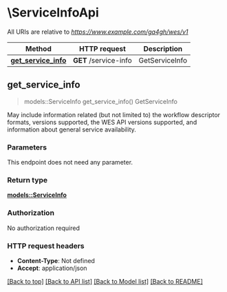 # \ServiceInfoApi

All URIs are relative to *https://www.example.com/ga4gh/wes/v1*

Method | HTTP request | Description
------------- | ------------- | -------------
[**get_service_info**](ServiceInfoApi.md#get_service_info) | **GET** /service-info | GetServiceInfo



## get_service_info

> models::ServiceInfo get_service_info()
GetServiceInfo

May include information related (but not limited to) the workflow descriptor formats, versions supported, the WES API versions supported, and information about general service availability.

### Parameters

This endpoint does not need any parameter.

### Return type

[**models::ServiceInfo**](ServiceInfo.md)

### Authorization

No authorization required

### HTTP request headers

- **Content-Type**: Not defined
- **Accept**: application/json

[[Back to top]](#) [[Back to API list]](../README.md#documentation-for-api-endpoints) [[Back to Model list]](../README.md#documentation-for-models) [[Back to README]](../README.md)

